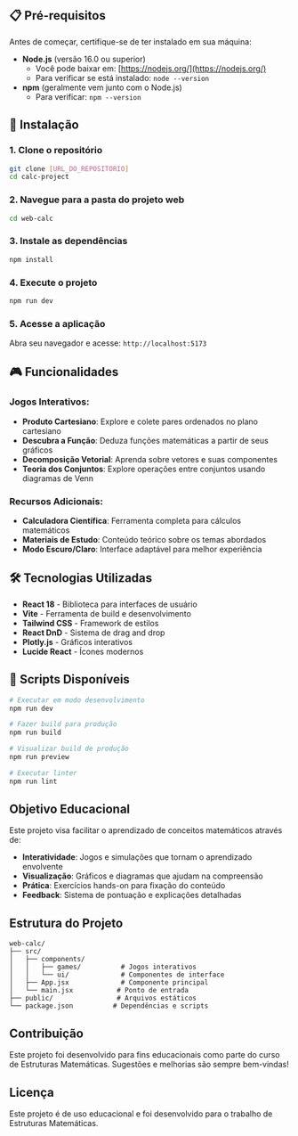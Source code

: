 
## 📋 Pré-requisitos

Antes de começar, certifique-se de ter instalado em sua máquina:

- **Node.js** (versão 16.0 ou superior)
  - Você pode baixar em: [https://nodejs.org/](https://nodejs.org/)
  - Para verificar se está instalado: `node --version`
- **npm** (geralmente vem junto com o Node.js)
  - Para verificar: `npm --version`

## 🚀 Instalação

### 1. Clone o repositório
```bash
git clone [URL_DO_REPOSITORIO]
cd calc-project
```

### 2. Navegue para a pasta do projeto web
```bash
cd web-calc
```

### 3. Instale as dependências
```bash
npm install
```

### 4. Execute o projeto
```bash
npm run dev
```

### 5. Acesse a aplicação
Abra seu navegador e acesse: `http://localhost:5173`

## 🎮 Funcionalidades

### Jogos Interativos:
- **Produto Cartesiano**: Explore e colete pares ordenados no plano cartesiano
- **Descubra a Função**: Deduza funções matemáticas a partir de seus gráficos
- **Decomposição Vetorial**: Aprenda sobre vetores e suas componentes
- **Teoria dos Conjuntos**: Explore operações entre conjuntos usando diagramas de Venn

### Recursos Adicionais:
- **Calculadora Científica**: Ferramenta completa para cálculos matemáticos
- **Materiais de Estudo**: Conteúdo teórico sobre os temas abordados
- **Modo Escuro/Claro**: Interface adaptável para melhor experiência

## 🛠️ Tecnologias Utilizadas

- **React 18** - Biblioteca para interfaces de usuário
- **Vite** - Ferramenta de build e desenvolvimento
- **Tailwind CSS** - Framework de estilos
- **React DnD** - Sistema de drag and drop
- **Plotly.js** - Gráficos interativos
- **Lucide React** - Ícones modernos

## 📝 Scripts Disponíveis

```bash
# Executar em modo desenvolvimento
npm run dev

# Fazer build para produção
npm run build

# Visualizar build de produção
npm run preview

# Executar linter
npm run lint
```

## Objetivo Educacional

Este projeto visa facilitar o aprendizado de conceitos matemáticos através de:
- **Interatividade**: Jogos e simulações que tornam o aprendizado envolvente
- **Visualização**: Gráficos e diagramas que ajudam na compreensão
- **Prática**: Exercícios hands-on para fixação do conteúdo
- **Feedback**: Sistema de pontuação e explicações detalhadas


## Estrutura do Projeto

```
web-calc/
├── src/
│   ├── components/
│   │   ├── games/          # Jogos interativos
│   │   └── ui/             # Componentes de interface
│   ├── App.jsx             # Componente principal
│   └── main.jsx           # Ponto de entrada
├── public/                # Arquivos estáticos
└── package.json          # Dependências e scripts
```

## Contribuição

Este projeto foi desenvolvido para fins educacionais como parte do curso de Estruturas Matemáticas. Sugestões e melhorias são sempre bem-vindas!

## Licença

Este projeto é de uso educacional e foi desenvolvido para o trabalho de Estruturas Matemáticas.

